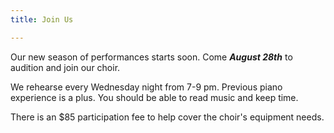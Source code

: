 ```yaml
---
title: Join Us

---
```

Our new season of performances starts soon.  Come **_August 28th_** to audition and join our choir.

We rehearse every Wednesday night from 7-9 pm.  Previous piano experience is a plus.  You should be able to read music and keep time.

There is an $85 participation fee to help cover the choir's equipment needs.